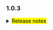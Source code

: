 <!--
 Licensed to the Apache Software Foundation (ASF) under one or more
 contributor license agreements.  See the NOTICE file distributed with
 this work for additional information regarding copyright ownership.
 The ASF licenses this file to You under the Apache License, Version 2.0
 (the "License"); you may not use this file except in compliance with
 the License.  You may obtain a copy of the License at

     http://www.apache.org/licenses/LICENSE-2.0

 Unless required by applicable law or agreed to in writing, software
 distributed under the License is distributed on an "AS IS" BASIS,
 WITHOUT WARRANTIES OR CONDITIONS OF ANY KIND, either express or implied.
 See the License for the specific language governing permissions and
 limitations under the License.
 -->

### 1.0.3

<details>	
  <summary><mark>Release notes</mark></summary>

### Seata-go 1.0.3

Seata-go 1.0.3 Released.

Seata-go is an easy-to-use, high-performance, open source distributed transaction solution.

The version is updated as follows:

### feature：

- [[#380](https://github.com/apache/incubator-seata-go/pull/380)] support xa mysql connection
- [[#383](https://github.com/apache/incubator-seata-go/pull/383)] support read tcc fence configuration file
- [[#389](https://github.com/apache/incubator-seata-go/pull/389)] add the transaction id of xa mode
- [[#398](https://github.com/apache/incubator-seata-go/pull/398)] support read TM configuration file
- [[#399](https://github.com/apache/incubator-seata-go/pull/399)] support read getty configuration file
- [[#405](https://github.com/apache/incubator-seata-go/pull/405)] support at mode insert on duplicate sql parsing
- [[#406](https://github.com/apache/incubator-seata-go/pull/406)] support read transport configuration file
- [[#410](https://github.com/apache/incubator-seata-go/pull/410)] support read undo log configuration file
- [[#411](https://github.com/apache/incubator-seata-go/pull/411)] use tm's profile properties in the project
- [[#412](https://github.com/apache/incubator-seata-go/pull/412)] support read rm configuration file
- [[#412](https://github.com/apache/incubator-seata-go/pull/412)] support read service configuration file
- [[#419](https://github.com/apache/incubator-seata-go/pull/419)] use undo-log's profile properties in the project

### bugfix：

- [[#387](https://github.com/apache/incubator-seata-go/pull/387)] fix loop recursion problem in OpenConnector
- [[#401](https://github.com/apache/incubator-seata-go/pull/401)] fix branch register process
- [[#418](https://github.com/apache/incubator-seata-go/pull/418)] fix the configuration file problem of undo log
- [[#423](https://github.com/apache/incubator-seata-go/pull/423)] fix getty initialization failure
- [[#424](https://github.com/apache/incubator-seata-go/pull/424)] fix getty initialization failure
- [[#429](https://github.com/apache/incubator-seata-go/pull/429)] fix the problem of execution failure in at mode

### optimize:

- [[#366](https://github.com/apache/incubator-seata-go/pull/366)] add data check before rollbeck
- [[#367](https://github.com/apache/incubator-seata-go/pull/367)] simplify to make codes more readable
- [[#369](https://github.com/apache/incubator-seata-go/pull/369)] remove unless function
- [[#385](https://github.com/apache/incubator-seata-go/pull/385)] optimize the SQL used in AT sample
- [[#388](https://github.com/apache/incubator-seata-go/pull/388)] optimize comments and dead code
- [[#390](https://github.com/apache/incubator-seata-go/pull/390)] optime rm init
- [[#392](https://github.com/apache/incubator-seata-go/pull/392)] optimize code style
- [[#394](https://github.com/apache/incubator-seata-go/pull/394)] optimize at mode base executor
- [[#400](https://github.com/apache/incubator-seata-go/pull/400)] optime protocol init
- [[#408](https://github.com/apache/incubator-seata-go/pull/408)] optime log init
- [[#409](https://github.com/apache/incubator-seata-go/pull/409)] refactor logic of delete and insert sql in at mode
- [[#414](https://github.com/apache/incubator-seata-go/pull/414)] rename unit test file
- [[#422](https://github.com/apache/incubator-seata-go/pull/422)] remove unused config code

### test:

### doc:

- [[#417](https://github.com/apache/incubator-seata-go/pull/417)] optiomize readme file

### contributors:

Thanks to these contributors for their code commits. Please report an unintended omission.

- [AlexStocks](https://github.com/AlexStocks)
- [luky116](https://github.com/luky116)
- [georgehao](https://github.com/georgehao)
- [lxfeng1997](https://github.com/lxfeng1997)
- [106umao](https://github.com/106umao)
- [liiibpm](https://github.com/liiibpm)
- [wang1309](https://github.com/wang1309)
- [iSuperCoder](https://github.com/iSuperCoder)
- [jasondeng1997](https://github.com/jasondeng1997)
- [Charlie17Li](https://github.com/Charlie17Li)
- [Code-Fight](https://github.com/Code-Fight)
- [Kirhaku](https://github.com/Kirhaku)

Also, we receive many valuable issues, questions and advices from our community. Thanks all.

</detail>